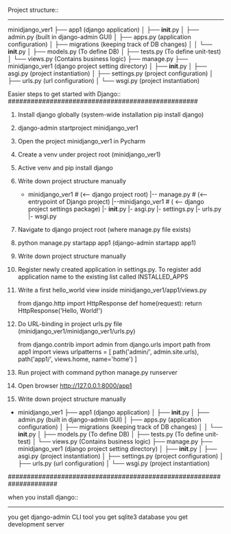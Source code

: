 Project structure::
*************************************
minidjango_ver1
├── app1     (django application)
│   ├── __init__.py
│   ├── admin.py   (built in django-admin GUI)
│   ├── apps.py    (application configuration)
│   ├── migrations  (keeping track of DB changes)
│   │   └── __init__.py
│   ├── models.py  (To define DB)
│   ├── tests.py   (To define unit-test)
│   └── views.py   (Contains business logic)
├── manage.py
├── minidjango_ver1   (django project setting directory)
│   ├── __init__.py
│   ├── asgi.py      (project instantiation)
│   ├── settings.py  (project configuration)
│   ├── urls.py      (url configuration)
│   └── wsgi.py      (project instantiation)



Easier steps to get started with Django::
##################################################
1. Install django globally (system-wide installation pip install django)
2. django-admin startproject minidjango_ver1
3. Open the project minidjango_ver1 in Pycharm
4. Create a venv under project root (minidjango_ver1)
5. Active venv and pip install django
6. Write down project structure manually

   - minidjango_ver1    # (<-- django project root)
      |-- manage.py     # (<-- entrypoint of Django project)
      |--minidjango_ver1   # ( <-- django project settings package)
           |- __init__.py
           |- asgi.py
           |- settings.py
           |- urls.py
           |- wsgi.py

7. Navigate to django project root (where manage.py file exists)
8. python manage.py startapp app1 (django-admin startapp app1)
9. Write down project structure manually
10. Register newly created application in settings.py. To register add application name to the existing list called INSTALLED_APPS
11. Write a first hello_world view inside minidjango_ver1/app1/views.py

    from django.http import HttpResponse
    def home(request):
        return HttpResponse('Hello, World!')

12. Do URL-binding in project urls.py file (minidjango_ver1/minidjango_ver1/urls.py)
    
    from django.contrib import admin
    from django.urls import path
    from app1 import views 
    urlpatterns = [
        path('admin/', admin.site.urls),
        path('app1/', views.home, name='home')
    ]
    
13. Run project with command python manage.py runserver

14. Open browser http://127.0.0.1:8000/app1
15.  Write down project structure manually

- minidjango_ver1
    ├── app1     (django application)
    │   ├── __init__.py
    │   ├── admin.py   (built in django-admin GUI)
    │   ├── apps.py    (application configuration)
    │   ├── migrations  (keeping track of DB changes)
    │   │   └── __init__.py
    │   ├── models.py  (To define DB)
    │   ├── tests.py   (To define unit-test)
    │   └── views.py   (Contains business logic)
    ├── manage.py
    ├── minidjango_ver1   (django project setting directory)
    │   ├── __init__.py
    │   ├── asgi.py      (project instantiation)
    │   ├── settings.py  (project configuration)
    │   ├── urls.py      (url configuration)
    │   └── wsgi.py      (project instantiation)

#####################################################################

when you install django::
************************************
you get django-admin CLI tool
you get sqlite3 database
you get development server



